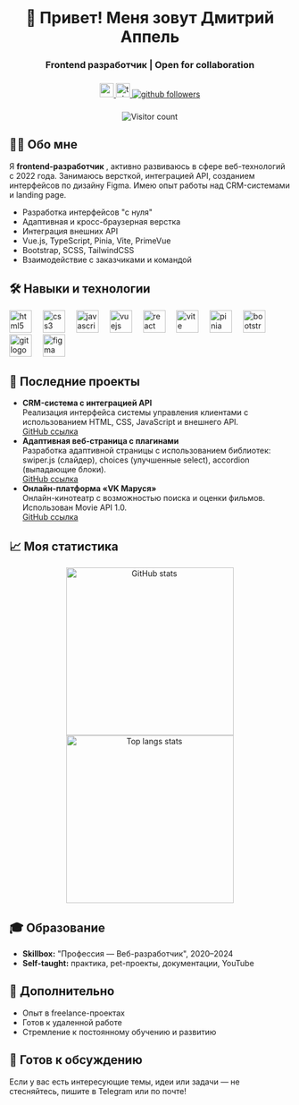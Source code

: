 <br clear="both">


<h1 align="center">👋 Привет! Меня зовут Дмитрий Аппель</h1>
<h3 align="center">Frontend разработчик | Open for collaboration</h3>

###

<div align="center">
  <a href="mailto:yamixam@gmail.com">
    <img src="https://img.shields.io/static/v1?message=Email&logo=gmail&label=&color=red&logoColor=white&style=for-the-badge" alt="email badge" height="25"/>
  </a>
  <a href="https://t.me/dmitry_appel">
    <img src="https://img.shields.io/static/v1?message=Telegram&logo=telegram&label=&color=2CA5E0&logoColor=white&style=for-the-badge" alt="telegram badge" height="25"/>
  </a>
  <a href="https://github.com/Gana74">
    <img src="https://img.shields.io/github/followers/Gana74?style=social" alt="github followers" />
  </a>
</div>

###

<div align="center">
  <img src="https://visitor-badge.laobi.icu/badge?page_id=Gana74.Gana74" alt="Visitor count" />
</div>

###

<h2>👩‍💻 Обо мне</h2>
<p>
  Я <strong>frontend-разработчик</strong> , активно развиваюсь в сфере веб-технологий с 2022 года. Занимаюсь версткой, интеграцией API, созданием интерфейсов по дизайну Figma. Имею опыт работы над CRM-системами и landing page.
</p>

<ul>
  <li>Разработка интерфейсов "с нуля"</li>
  <li>Адаптивная и кросс-браузерная верстка</li>
  <li>Интеграция внешних API</li>
  <li>Vue.js, TypeScript, Pinia, Vite, PrimeVue</li>
  <li>Bootstrap, SCSS, TailwindCSS</li>
  <li>Взаимодействие с заказчиками и командой</li>
</ul>

###


<h2>🛠 Навыки и технологии</h2>

<div align="left">
  <img src="https://cdn.jsdelivr.net/gh/devicons/devicon/icons/html5/html5-original.svg" width="40" alt="html5 logo"/>
  <img width="12" />
  <img src="https://cdn.jsdelivr.net/gh/devicons/devicon/icons/css3/css3-original.svg" width="40" alt="css3 logo"/>
  <img width="12" />
  <img src="https://cdn.jsdelivr.net/gh/devicons/devicon/icons/javascript/javascript-original.svg" width="40" alt="javascript logo"/>
  <img width="12" />
  <img src="https://cdn.jsdelivr.net/gh/devicons/devicon/icons/vuejs/vuejs-original.svg" width="40" alt="vuejs logo"/>
  <img width="12" />
  <img src="https://cdn.jsdelivr.net/gh/devicons/devicon/icons/react/react-original.svg" width="40" alt="react logo"/>
  <img width="12" />
  <img src="https://skillicons.dev/icons?i=vite" width="40" alt="vite logo"/>
  <img width="12" />
  <img src="https://skillicons.dev/icons?i=pinia" width="40" alt="pinia logo"/>
  <img width="12" />
  <img src="https://cdn.jsdelivr.net/gh/devicons/devicon/icons/bootstrap/bootstrap-original.svg" width="40" alt="bootstrap logo"/>
  <img width="12" />
  <img src="https://cdn.jsdelivr.net/gh/devicons/devicon/icons/git/git-original.svg" width="40" alt="git logo"/>
  <img width="12" />
  <img src="https://cdn.jsdelivr.net/gh/devicons/devicon/icons/figma/figma-original.svg" width="40" alt="figma logo"/>
</div>

###

<h2>🚀 Последние проекты</h2>

<ul>
  <li>
    <strong>CRM-система с интеграцией API</strong><br>
    Реализация интерфейса системы управления клиентами с использованием HTML, CSS, JavaScript и внешнего API.<br>
    <a href="https://github.com/Gana74/CRM-project">GitHub ссылка</a>
  </li>

  <li>
    <strong>Адаптивная веб-страница с плагинами</strong><br>
    Разработка адаптивной страницы с использованием библиотек: swiper.js (слайдер), choices (улучшенные select), accordion (выпадающие блоки).<br>
    <a href="https://github.com/Gana74/responsive-page-with-plugins">GitHub ссылка</a>
  </li>

  <li>
    <strong>Онлайн-платформа «VK Маруся»</strong><br>
    Онлайн-кинотеатр с возможностью поиска и оценки фильмов. Использован Movie API 1.0.<br>
    <a href="https://github.com/Gana74/vk-marussia-platform">GitHub ссылка</a>
  </li>
</ul>

###

<h2>📈 Моя статистика</h2>

<div align="center">
  <img src="https://github-readme-stats.vercel.app/api?username=Gana74&theme=dracula&show_icons=true&locale=en" alt="GitHub stats" width="300" />
  <img src="https://github-readme-stats.vercel.app/api/top-langs?username=Gana74&theme=dracula&layout=compact&langs_count=5" alt="Top langs stats" width="300" />
</div>

###

<h2>🎓 Образование</h2>
<ul>
  <li><strong>Skillbox:</strong> "Профессия — Веб-разработчик", 2020–2024</li>
  <li><strong>Self-taught:</strong> практика, pet-проекты, документации, YouTube</li>
</ul>

###

<h2>💼 Дополнительно</h2>
<ul>
  <li>Опыт в freelance-проектах</li>
  <li>Готов к удаленной работе</li>
  <li>Стремление к постоянному обучению и развитию</li>
</ul>

###

<h2>💬 Готов к обсуждению</h2>
<p>Если у вас есть интересующие темы, идеи или задачи — не стесняйтесь, пишите в Telegram или по почте!</p>

